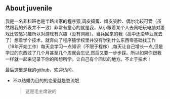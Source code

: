 About juvenile
----------------

[github]:https://github.com/Gradually-stronger

 我是一名非科班也是半路出家的程序猿,调皮捣蛋、嬉皮笑脸、偶尔比较可爱（虽然跟我的外表并不一致）非常有童心的就是我，从小跟着某个人去网吧玩电脑对游戏比较感兴趣所以对游戏有兴趣（没有网瘾）。当兵回来的我（高中还没毕业就去了）想着学个技术，就奔向了程序猿学校里并没有学到什么东西零基础找工作（19年开始工作）每天会学习一点知识（不限于程序）,每天让自己增长一点,但是学过的东西过了几个月甚至几个周就会忘记,然后又要一步步踩。所以如果你跟我一样就一起来记录下你的所想所学。让自己有个回忆的地方。不止于技术！


最后这里是我的[github]，欢迎访问。

* 不以结婚为目的的恋爱就是耍流氓
    >这是毛主席说的